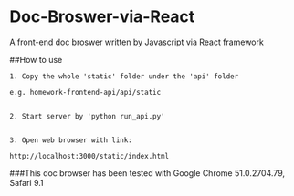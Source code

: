 # Doc-Broswer-via-React

A front-end doc broswer written by Javascript via React framework

##How to use


    1. Copy the whole 'static' folder under the 'api' folder
  
    e.g. homework-frontend-api/api/static
  
  
    2. Start server by 'python run_api.py'
  
  
    3. Open web browser with link:
  
    http://localhost:3000/static/index.html

###This doc browser has been tested with Google Chrome 51.0.2704.79, Safari 9.1

